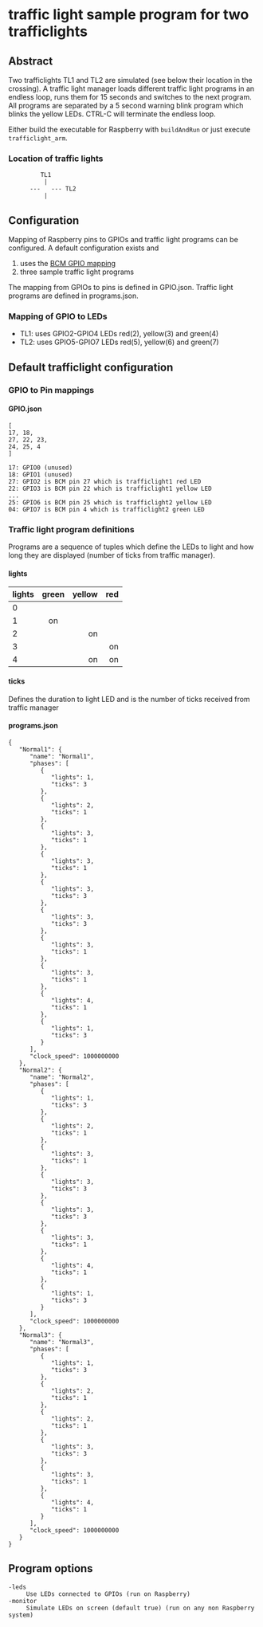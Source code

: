 # traffic light sample program for two trafficlights

## Abstract

Two trafficlights TL1 and TL2 are simulated (see below their location in the crossing). A traffic light manager loads different traffic light programs in an endless loop, runs them for 15 seconds and switches to the next program. All programs are separated by a 5 second warning blink program which blinks the yellow LEDs. CTRL-C will terminate the endless loop.

Either build the executable for Raspberry with `buildAndRun` or just execute `trafficlight_arm`.

### Location of traffic lights

```
         TL1
          |  
      ---   --- TL2
          |
```

## Configuration

Mapping of Raspberry pins to GPIOs and traffic light programs can be configured. A default configuration exists and
1. uses the [BCM GPIO mapping](http://wiringpi.com/pins/)
2. three sample traffic light programs

The mapping from GPIOs to pins is defined in GPIO.json. Traffic light programs are defined in programs.json.

### Mapping of GPIO to LEDs

* TL1: uses GPIO2-GPIO4 LEDs red(2), yellow(3) and green(4)
* TL2: uses GPIO5-GPIO7 LEDs red(5), yellow(6) and green(7)

## Default trafficlight configuration

### GPIO to Pin mappings

#### GPIO.json

```
[
17, 18,
27, 22, 23,
24, 25, 4
]
```

```
17: GPIO0 (unused)
18: GPIO1 (unused)
27: GPIO2 is BCM pin 27 which is trafficlight1 red LED
22: GPIO3 is BCM pin 22 which is trafficlight1 yellow LED
...
25: GPIO6 is BCM pin 25 which is trafficlight2 yellow LED
04: GPIO7 is BCM pin 4 which is trafficlight2 green LED
```

### Traffic light program definitions

Programs are a sequence of tuples which define the LEDs to light and how long they are displayed (number of ticks from traffic manager).

#### lights

| lights | green | yellow  | red |
| ------ |:-----:| -------:| --: |
| 0      |       |         |     |
| 1      | on    |         |     |
| 2      |       | on      |     |
| 3      |       |         | on  |
| 4      |       | on      | on  |

#### ticks

Defines the duration to light LED and is the number of ticks received from traffic manager

#### programs.json

```
{
   "Normal1": {
      "name": "Normal1",
      "phases": [
         {
            "lights": 1,
            "ticks": 3
         },
         {
            "lights": 2,
            "ticks": 1
         },
         {
            "lights": 3,
            "ticks": 1
         },
         {
            "lights": 3,
            "ticks": 1
         },
         {
            "lights": 3,
            "ticks": 3
         },
         {
            "lights": 3,
            "ticks": 3
         },
         {
            "lights": 3,
            "ticks": 1
         },
         {
            "lights": 3,
            "ticks": 1
         },
         {
            "lights": 4,
            "ticks": 1
         },
         {
            "lights": 1,
            "ticks": 3
         }
      ],
      "clock_speed": 1000000000
   },
   "Normal2": {
      "name": "Normal2",
      "phases": [
         {
            "lights": 1,
            "ticks": 3
         },
         {
            "lights": 2,
            "ticks": 1
         },
         {
            "lights": 3,
            "ticks": 1
         },
         {
            "lights": 3,
            "ticks": 3
         },
         {
            "lights": 3,
            "ticks": 3
         },
         {
            "lights": 3,
            "ticks": 1
         },
         {
            "lights": 4,
            "ticks": 1
         },
         {
            "lights": 1,
            "ticks": 3
         }
      ],
      "clock_speed": 1000000000
   },
   "Normal3": {
      "name": "Normal3",
      "phases": [
         {
            "lights": 1,
            "ticks": 3
         },
         {
            "lights": 2,
            "ticks": 1
         },
         {
            "lights": 2,
            "ticks": 1
         },
         {
            "lights": 3,
            "ticks": 3
         },
         {
            "lights": 3,
            "ticks": 1
         },
         {
            "lights": 4,
            "ticks": 1
         }
      ],
      "clock_speed": 1000000000
   }
}
```

## Program options
```
-leds
     Use LEDs connected to GPIOs (run on Raspberry)
-monitor
     Simulate LEDs on screen (default true) (run on any non Raspberry system)
```
